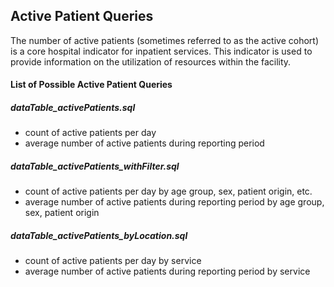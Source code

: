 <h2>Active Patient Queries</h2>

The number of active patients (sometimes referred to as the active cohort) is a core hospital indicator for inpatient services. This indicator is used to provide information on the utilization of resources within the facility.

<h4>List of Possible Active Patient Queries</h4>
  <h5>dataTable_activePatients.sql</h5>
  <ul>
  <li>count of active patients per day</li>
  <li>average number of active patients during reporting period</li>
  </ul>

  <h5>dataTable_activePatients_withFilter.sql</h5>
  <ul>
  <li>count of active patients per day by age group, sex, patient origin, etc.</li>
  <li>average number of active patients during reporting period by age group, sex, patient origin</li>
  </ul>

  <h5>dataTable_activePatients_byLocation.sql</h5>
  <ul>
  <li>count of active patients per day by service</li>
  <li>average number of active patients during reporting period by service</li>
  </ul>
